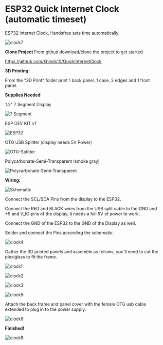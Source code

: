 # ESP32 Quick Internet Clock (automatic timeset)
ESP32 Internet Clock, Handsfree sets time automatically.

![clock7](https://github.com/khinds10/QuickInternetClock/blob/master/construction/clock7.jpg "clock7")

**Clone Project**
From github download/clone the project to get started

https://github.com/khinds10/QuickInternetClock

**3D Printing:**

From the "3D Print" folder print 1 back panel, 1 case, 2 edges and 1 front panel.

**Supplies Needed**

1.2" 7 Segment Display

![7 Segment](https://github.com/khinds10/QuickInternetClock/blob/master/construction/7Segment.jpg "7 Segment")

ESP DEV KIT v1

![ESP32](https://github.com/khinds10/QuickInternetClock/blob/master/construction/ESP32.jpg "ESP32")

OTG USB Splitter (display needs 5V Power)

![OTG-Splitter](https://github.com/khinds10/QuickInternetClock/blob/master/construction/OTG-Splitter.jpg "OTG-Splitter")

Polycarbonate-Semi-Transparent (smoke gray)

![Polycarbonate-Semi-Transparent](https://github.com/khinds10/QuickInternetClock/blob/master/construction/Polycarbonate-Semi-Transparent.jpg "Polycarbonate-Semi-Transparent")


**Wiring:**

![Schematic](https://github.com/khinds10/QuickInternetClock/blob/master/construction/Schematic.png "Schematic")

Connect the SCL/SDA Pins from the display to the ESP32.

Connect the RED and BLACK wires from the USB split cable to the GND and +5 and V_IO pins of the display, it needs a full 5V of power to work.

Connect the GND of the ESP32 to the GND of the Display as well.

Solder and connect the Pins according the schematic.

![clock4](https://github.com/khinds10/QuickInternetClock/blob/master/construction/clock4.jpg "clock4")


Gather the 3D printed panels and assemble as follows, you'll need to cut the plexiglass to fit the frame.

![clock1](https://github.com/khinds10/QuickInternetClock/blob/master/construction/clock1.jpg "clock1")


![clock2](https://github.com/khinds10/QuickInternetClock/blob/master/construction/clock2.jpg "clock2")

![clock3](https://github.com/khinds10/QuickInternetClock/blob/master/construction/clock3.jpg "clock3")



![clock5](https://github.com/khinds10/QuickInternetClock/blob/master/construction/clock5.jpg "clock5")


Attach the back frame and panel cover with the female OTG usb cable extended to plug in to the power supply.

![clock6](https://github.com/khinds10/QuickInternetClock/blob/master/construction/clock6.jpg "clock6")

**Finished!**

![clock8](https://github.com/khinds10/QuickInternetClock/blob/master/construction/clock8.jpg "clock8")



